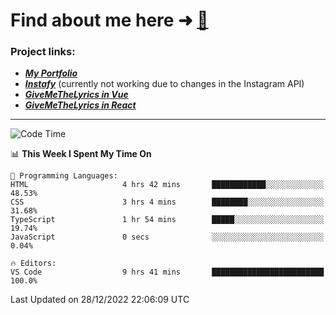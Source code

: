 # Find about me here ➜ [🧑](https://pauabella.dev)

### Project links:
- ***[My Portfolio](https://pauabella.dev)***
- ***[Instafy](https://instafy.me)*** (currently not working due to changes in the Instagram API)
- ***[GiveMeTheLyrics in Vue](https://lyrics.pauabella.dev)***
- ***[GiveMeTheLyrics in React](https://pauabella.dev/GiveMeTheLyrics)***

---
<!--START_SECTION:waka-->
![Code Time](http://img.shields.io/badge/Code%20Time-1%2C758%20hrs%2021%20mins-blue)

📊 **This Week I Spent My Time On** 

```text
💬 Programming Languages: 
HTML                     4 hrs 42 mins       ████████████░░░░░░░░░░░░░   48.53% 
CSS                      3 hrs 4 mins        ████████░░░░░░░░░░░░░░░░░   31.68% 
TypeScript               1 hr 54 mins        █████░░░░░░░░░░░░░░░░░░░░   19.74% 
JavaScript               0 secs              ░░░░░░░░░░░░░░░░░░░░░░░░░   0.04%

🔥 Editors: 
VS Code                  9 hrs 41 mins       █████████████████████████   100.0%

```


 Last Updated on 28/12/2022 22:06:09 UTC
<!--END_SECTION:waka-->
